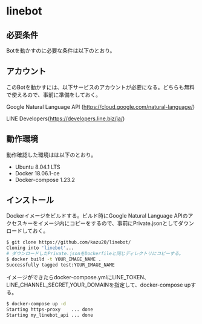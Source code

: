 # linebot

## 必要条件

Botを動かすのに必要な条件は以下のとおり。

## アカウント

このBotを動かすには、以下サービスのアカウントが必要になる。どちらも無料で使えるので、事前に準備をしておく。

Google Natural Language API (<https://cloud.google.com/natural-language/>)

LINE Developers(<https://developers.line.biz/ja/>)

## 動作環境

動作確認した環境はは以下のとおり。

- Ubuntu 8.04.1 LTS
- Docker 18.06.1-ce
- Docker-compose 1.23.2

## インストール

Dockerイメージをビルドする。ビルド時にGoogle Natural Language APIのアクセスキーをイメージ内にコピーをするので、事前にPrivate.jsonとしてダウンロードしておく。

``` bash
$ git clone https://github.com/kazu20/linebot/
Cloning into 'linebot'...
# ダウンロードしたPrivate.jsonをDockerfileと同じディレクトリにコピーする。
$ docker build -t YOUR_IMAGE_NAME .
Successfully tagged test:YOUR_IMAGE_NAME
```

イメージができたらdocker-compose.ymlにLINE_TOKEN、LINE_CHANNEL_SECRET,YOUR_DOMAINを指定して、docker-compose upする。

 ``` bash
 $ docker-compose up -d
Starting https-proxy    ... done
Starting my_linebot_api ... done
 ```
